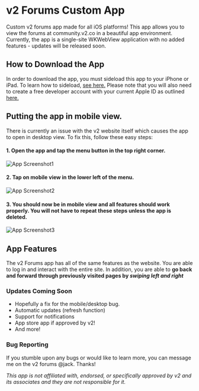 # v2 Forums Custom App
Custom v2 forums app made for all iOS platforms! This app allows you to view the forums at community.v2.co in a beautiful app environment. Currently, the app is a single-site WKWebView application with no added features - updates will be released soon. 


## How to Download the App
In order to download the app, you must sideload this app to your iPhone or iPad. To learn how to sideload, [see here.](https://bouk.co/blog/sideload-iphone/) Please note that you will also need to create a free developer account with your current Apple ID as outlined [here.](https://9to5mac.com/2016/03/27/how-to-create-free-apple-developer-account-sideload-apps/)


## Putting the app in mobile view.
There is currently an issue with the v2 website itself which causes the app to open in desktop view. To fix this, follow these easy steps:


#### 1. Open the app and tap the menu button in the top right corner.
![App Screenshot1](https://github.com/jacknordquist/v2-Forums-Images/blob/master/IMG_0408.jpg)


#### 2. Tap on mobile view in the lower left of the menu.
![App Screenshot2](https://github.com/jacknordquist/v2-Forums-Images/blob/master/IMG_0409.jpg)


#### 3. You should now be in mobile view and all features should work properly. You will not have to repeat these steps unless the app is deleted.
![App Screenshot3](https://github.com/jacknordquist/v2-Forums-Images/blob/master/IMG_0410.PNG)


## App Features
The v2 Forums app has all of the same features as the website. You are able to log in and interact with the entire site. In addition, you are able to __go back and forward through previously visited pages by *swiping left and right*__ 

### Updates Coming Soon
- Hopefully a fix for the mobile/desktop bug.
- Automatic updates (refresh function)
- Support for notifications
- App store app if approved by v2!
- And more!

### Bug Reporting
If you stumble upon any bugs or would like to learn more, you can message me on the v2 forums @jack. Thanks!




*This app is not affiliated with, endorsed, or specifically approved by v2 and its associates and they are not responsible for it.*
